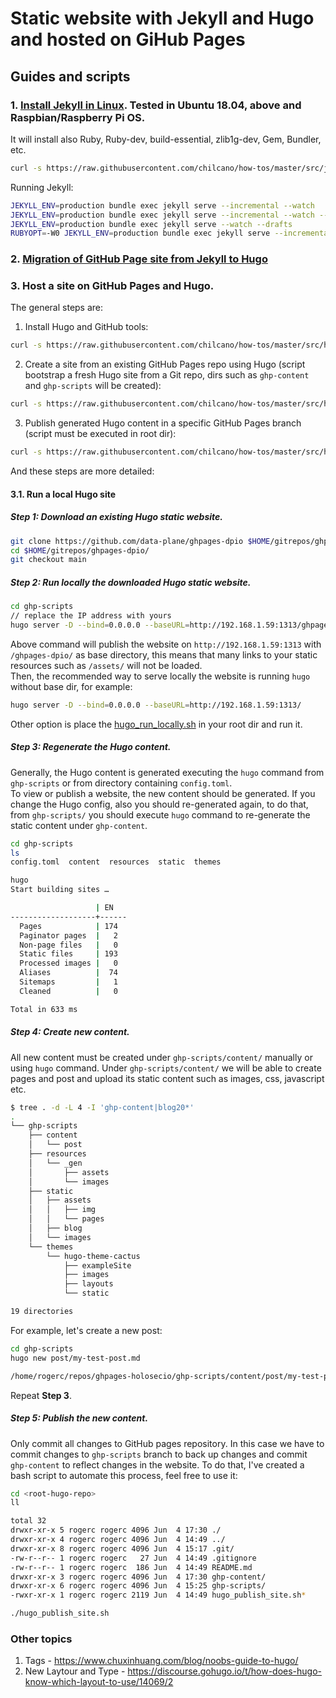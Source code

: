 # Static website with Jekyll and Hugo and hosted on GiHub Pages

## Guides and scripts


### 1. [Install Jekyll in Linux](src/jekyll_setting_in_linux.sh). Tested in Ubuntu 18.04, above and Raspbian/Raspberry Pi OS.  

It will install also Ruby, Ruby-dev, build-essential, zlib1g-dev, Gem, Bundler, etc.  
```sh
curl -s https://raw.githubusercontent.com/chilcano/how-tos/master/src/jekyll_setting_in_linux.sh | bash
```   

Running Jekyll:   
```sh
JEKYLL_ENV=production bundle exec jekyll serve --incremental --watch
JEKYLL_ENV=production bundle exec jekyll serve --incremental --watch --host=0.0.0.0
JEKYLL_ENV=production bundle exec jekyll serve --watch --drafts
RUBYOPT=-W0 JEKYLL_ENV=production bundle exec jekyll serve --incremental --watch 
```

### 2. [Migration of GitHub Page site from Jekyll to Hugo](migrate_jekyll_to_hugo.md)  


### 3. Host a site on GitHub Pages and Hugo.  

The general steps are:

1. Install Hugo and GitHub tools:    
```sh
curl -s https://raw.githubusercontent.com/chilcano/how-tos/master/src/hugo_setting_in_linux.sh | bash
```   
2. Create a site from an existing GitHub Pages repo using Hugo (script bootstrap a fresh Hugo site from a Git repo, dirs such as `ghp-content` and `ghp-scripts` will be created):   
```sh
curl -s https://raw.githubusercontent.com/chilcano/how-tos/master/src/hugo_create_site_from_repo.sh | bash
```  
3. Publish generated Hugo content in a specific GitHub Pages branch (script must be executed in root dir):   
```sh
curl -s https://raw.githubusercontent.com/chilcano/how-tos/master/src/hugo_publish_site.sh | bash
```  

And these steps are more detailed:

#### 3.1. Run a local Hugo site

##### Step 1: Download an existing Hugo static website.
```sh
git clone https://github.com/data-plane/ghpages-dpio $HOME/gitrepos/ghpages-dpio/
cd $HOME/gitrepos/ghpages-dpio/
git checkout main
``` 

##### Step 2: Run locally the downloaded Hugo static website.
```sh
cd ghp-scripts
// replace the IP address with yours
hugo server -D --bind=0.0.0.0 --baseURL=http://192.168.1.59:1313/ghpages-dpio/
``` 
Above command will publish the website on `http://192.168.1.59:1313` with `/ghpages-dpio/` as base directory, this means that many links to your static resources such as `/assets/` will not be loaded.  
Then, the recommended way to serve locally the website is running `hugo` without base dir, for example:

```sh
hugo server -D --bind=0.0.0.0 --baseURL=http://192.168.1.59:1313/
```

Other option is place the [hugo_run_locally.sh](src/hugo_run_locally.sh) in your root dir and run it.

##### Step 3: Regenerate the Hugo content.

Generally, the Hugo content is generated executing the `hugo` command from `ghp-scripts` or from directory containing `config.toml`.   
To view or publish a website, the new content should be generated. If you change the Hugo config, also you should re-generated again, to do that, from `ghp-scripts/` you should execute `hugo` command to re-generate the static content under `ghp-content`.

```sh
cd ghp-scripts
ls 
config.toml  content  resources  static  themes

hugo 
Start building sites …

                   | EN
-------------------+------
  Pages            | 174
  Paginator pages  |   2
  Non-page files   |   0
  Static files     | 193
  Processed images |   0
  Aliases          |  74
  Sitemaps         |   1
  Cleaned          |   0

Total in 633 ms
``` 

##### Step 4: Create new content.

All new content must be created under `ghp-scripts/content/` manually or using `hugo` command. Under `ghp-scripts/content/` we will be able to create pages and post and upload its static content such as images, css, javascript etc.

```sh
$ tree . -d -L 4 -I 'ghp-content|blog20*'
.
└── ghp-scripts
    ├── content
    │   └── post
    ├── resources
    │   └── _gen
    │       ├── assets
    │       └── images
    ├── static
    │   ├── assets
    │   │   ├── img
    │   │   └── pages
    │   ├── blog
    │   └── images
    └── themes
        └── hugo-theme-cactus
            ├── exampleSite
            ├── images
            ├── layouts
            └── static

19 directories
```

For example, let's create a new post:
```sh
cd ghp-scripts
hugo new post/my-test-post.md

/home/rogerc/repos/ghpages-holosecio/ghp-scripts/content/post/my-test-post.md created
```
Repeat __Step 3__.


##### Step 5: Publish the new content.

Only commit all changes to GitHub pages repository. In this case we have to commit changes to `ghp-scripts` branch to back up changes and commit `ghp-content` to reflect changes in the website. To do that, I've created a bash script to automate this process, feel free to use it:

```sh
cd <root-hugo-repo>
ll

total 32
drwxr-xr-x 5 rogerc rogerc 4096 Jun  4 17:30 ./
drwxr-xr-x 4 rogerc rogerc 4096 Jun  4 14:49 ../
drwxr-xr-x 8 rogerc rogerc 4096 Jun  4 15:17 .git/
-rw-r--r-- 1 rogerc rogerc   27 Jun  4 14:49 .gitignore
-rw-r--r-- 1 rogerc rogerc  186 Jun  4 14:49 README.md
drwxr-xr-x 3 rogerc rogerc 4096 Jun  4 17:30 ghp-content/
drwxr-xr-x 6 rogerc rogerc 4096 Jun  4 15:25 ghp-scripts/
-rwxr-xr-x 1 rogerc rogerc 2119 Jun  4 14:49 hugo_publish_site.sh*

./hugo_publish_site.sh 
```

### Other topics

1. Tags - https://www.chuxinhuang.com/blog/noobs-guide-to-hugo/
2. New Laytour and Type - https://discourse.gohugo.io/t/how-does-hugo-know-which-layout-to-use/14069/2
